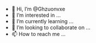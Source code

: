 - 👋 Hi, I’m @Ghzuonvxe
- 👀 I’m interested in ...
- 🌱 I’m currently learning ...
- 💞️ I’m looking to collaborate on ...
- 📫 How to reach me ...

<!---
Pizzakaufen/Pizzakaufen is a ✨ special ✨ repository because its `README.md` (this file) appears on your GitHub profile.
You can click the Preview link to take a look at your changes.
--->
